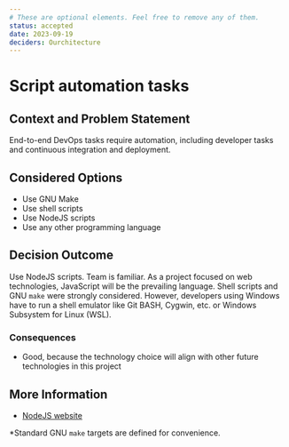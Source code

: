 ```yaml
---
# These are optional elements. Feel free to remove any of them.
status: accepted
date: 2023-09-19
deciders: Ourchitecture
---
```


# Script automation tasks

## Context and Problem Statement

End-to-end DevOps tasks require automation, including developer tasks and
continuous integration and deployment.

## Considered Options

-   Use GNU Make
-   Use shell scripts
-   Use NodeJS scripts
-   Use any other programming language

## Decision Outcome

Use NodeJS scripts. Team is familiar. As a project focused on web technologies,
JavaScript will be the prevailing language. Shell scripts and GNU `make` were
strongly considered. However, developers using Windows have to run a shell
emulator like Git BASH, Cygwin, etc. or Windows Subsystem for Linux (WSL).

### Consequences

-   Good, because the technology choice will align with other future
    technologies in this project

## More Information

-   [NodeJS website](https://nodejs.org/en/)

\*Standard GNU `make` targets are defined for convenience.
